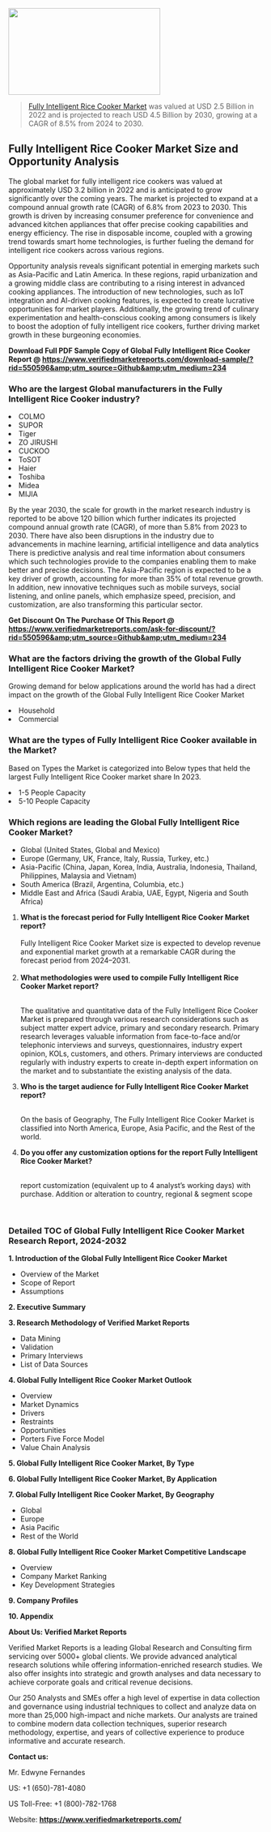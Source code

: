 <img src="https://ffe5etoiles.com/wp-content/uploads/2024/12/MST1-300x171.png" alt="" width="300" height="171" class="alignnone size-medium wp-image-20088" /><blockquote><p><p><a href="https://www.verifiedmarketreports.com/download-sample/?rid=550596&utm_source=Github&utm_medium=234" target="_blank">Fully Intelligent Rice Cooker Market</a> was valued at USD 2.5 Billion in 2022 and is projected to reach USD 4.5 Billion by 2030, growing at a CAGR of 8.5% from 2024 to 2030.</p></blockquote><p><h2>Fully Intelligent Rice Cooker Market Size and Opportunity Analysis</h2> <p>The global market for fully intelligent rice cookers was valued at approximately USD 3.2 billion in 2022 and is anticipated to grow significantly over the coming years. The market is projected to expand at a compound annual growth rate (CAGR) of 6.8% from 2023 to 2030. This growth is driven by increasing consumer preference for convenience and advanced kitchen appliances that offer precise cooking capabilities and energy efficiency. The rise in disposable income, coupled with a growing trend towards smart home technologies, is further fueling the demand for intelligent rice cookers across various regions.</p> <p>Opportunity analysis reveals significant potential in emerging markets such as Asia-Pacific and Latin America. In these regions, rapid urbanization and a growing middle class are contributing to a rising interest in advanced cooking appliances. The introduction of new technologies, such as IoT integration and AI-driven cooking features, is expected to create lucrative opportunities for market players. Additionally, the growing trend of culinary experimentation and health-conscious cooking among consumers is likely to boost the adoption of fully intelligent rice cookers, further driving market growth in these burgeoning economies.</p> </p><p class=""><strong>Download Full PDF Sample Copy of Global Fully Intelligent Rice Cooker Report @ <a href="https://www.verifiedmarketreports.com/download-sample/?rid=550596&amp;utm_source=Github&amp;utm_medium=234" target="_blank">https://www.verifiedmarketreports.com/download-sample/?rid=550596&amp;utm_source=Github&amp;utm_medium=234</a></strong></p><h3 id="" class="">Who are the largest Global manufacturers in the Fully Intelligent Rice Cooker industry?</h3><p><li>COLMO</li><li> SUPOR</li><li> Tiger</li><li> ZO JIRUSHl</li><li> CUCKOO</li><li> ToSOT</li><li> Haier</li><li> Toshiba</li><li> Midea</li><li> MIJIA</li></p><div class=""><div class="" dir="" data-message-author-role="" data-message-id="" data-message-model-slug=""><div class=""><div class=""><div class=""><div class="" dir="" data-message-author-role="" data-message-id="" data-message-model-slug=""><div class=""><div class=""><p>By the year 2030, the scale for growth in the market research industry is reported to be above 120 billion which further indicates its projected compound annual growth rate (CAGR), of more than 5.8% from 2023 to 2030. There have also been disruptions in the industry due to advancements in machine learning, artificial intelligence and data analytics There is predictive analysis and real time information about consumers which such technologies provide to the companies enabling them to make better and precise decisions. The Asia-Pacific region is expected to be a key driver of growth, accounting for more than 35% of total revenue growth. In addition, new innovative techniques such as mobile surveys, social listening, and online panels, which emphasize speed, precision, and customization, are also transforming this particular sector.</p><p><strong>Get Discount On The Purchase Of This Report @&nbsp; <a href="https://www.verifiedmarketreports.com/ask-for-discount/?rid=550596&amp;utm_source=Github&amp;utm_medium=234" target="_blank">https://www.verifiedmarketreports.com/ask-for-discount/?rid=550596&amp;utm_source=Github&amp;utm_medium=234</a></strong></p></div></div></div></div></div></div></div></div><h3 id="" class="">What are the factors driving the growth of the Global Fully Intelligent Rice Cooker Market?</h3><p id="" class="">Growing demand for below applications around the world has had a direct impact on the growth of the Global Fully Intelligent Rice Cooker Market</p><p id="" class=""><li>Household</li><li> Commercial</li></p><h3 id="" class="">What are the types of Fully Intelligent Rice Cooker available in the Market?</h3><p id="" class="">Based on Types the Market is categorized into Below types that held the largest Fully Intelligent Rice Cooker market share In 2023.</p><p id="" class=""><li>1-5 People Capacity</li><li> 5-10 People Capacity</li></p><h3 id="" class="">Which regions are leading the Global Fully Intelligent Rice Cooker Market?</h3><ul><li>Global (United States, Global and Mexico)</li><li>Europe (Germany, UK, France, Italy, Russia, Turkey, etc.)</li><li>Asia-Pacific (China, Japan, Korea, India, Australia, Indonesia, Thailand, Philippines, Malaysia and Vietnam)</li><li>South America (Brazil, Argentina, Columbia, etc.)</li><li>Middle East and Africa (Saudi Arabia, UAE, Egypt, Nigeria and South Africa)</li></ul><p><ol><li><strong>What is the forecast period for Fully Intelligent Rice Cooker Market report?<br /></strong><br /><span data-sheets-root="1" data-sheets-value="{&quot;1&quot;:2,&quot;2&quot;:&quot;XXXX size is expected to develop revenue and exponential market growth at a remarkable CAGR during the forecast period from 2024&ndash;2030.&quot;}" data-sheets-userformat="{&quot;2&quot;:12674,&quot;4&quot;:{&quot;1&quot;:2,&quot;2&quot;:16776960},&quot;10&quot;:2,&quot;11&quot;:0,&quot;15&quot;:&quot;Arial&quot;,&quot;16&quot;:12}">Fully Intelligent Rice Cooker Market size is expected to develop revenue and exponential market growth at a remarkable CAGR during the forecast period from 2024&ndash;2031.</span><br /><br /></li><li><strong>What methodologies were used to compile Fully Intelligent Rice Cooker Market report?<br /><br /></strong><p>The qualitative and quantitative data of the&nbsp;Fully Intelligent Rice Cooker Market is prepared through various research considerations such as subject matter expert advice, primary and secondary research. Primary research leverages valuable information from face-to-face and/or telephonic interviews and surveys, questionnaires, industry expert opinion, KOLs, customers, and others. Primary interviews are conducted regularly with industry experts to create in-depth expert information on the market and to substantiate the existing analysis of the data.&nbsp;</p></li><li><strong>Who is the target audience for Fully Intelligent Rice Cooker Market report?<br /><br /></strong><p>On the basis of Geography, The&nbsp;Fully Intelligent Rice Cooker Market is classified into North America, Europe, Asia Pacific, and the Rest of the world.</p></li><li><strong>Do you offer any customization options for the report Fully Intelligent Rice Cooker Market?<br /><br /></strong><p>report customization (equivalent up to 4 analyst&rsquo;s working days) with purchase. Addition or alteration to country, regional &amp; segment scope</p><p>&nbsp;</p></li></ol></p><h3 id="" class="">Detailed TOC of Global Fully Intelligent Rice Cooker Market Research Report, 2024-2032</h3><p id="" class=""><strong>1. Introduction of the Global Fully Intelligent Rice Cooker Market</strong></p><ul><li>Overview of the Market</li><li>Scope of Report</li><li>Assumptions</li></ul><p id="" class=""><strong>2. Executive Summary</strong></p><p id="" class=""><strong>3. Research Methodology of&nbsp;Verified Market Reports</strong></p><ul><li>Data Mining</li><li>Validation</li><li>Primary Interviews</li><li>List of Data Sources</li></ul><p id="" class=""><strong>4. Global Fully Intelligent Rice Cooker Market Outlook</strong></p><ul><li>Overview</li><li>Market Dynamics</li><li>Drivers</li><li>Restraints</li><li>Opportunities</li><li>Porters Five Force Model</li><li>Value Chain Analysis</li></ul><p id="" class=""><strong>5. Global Fully Intelligent Rice Cooker Market, By&nbsp;Type</strong></p><p id="" class=""><strong>6. Global Fully Intelligent Rice Cooker Market, By Application</strong></p><p id="" class=""><strong>7. Global Fully Intelligent Rice Cooker Market, By Geography</strong></p><ul><li>Global</li><li>Europe</li><li>Asia Pacific</li><li>Rest of the World</li></ul><p id="" class=""><strong>8. Global Fully Intelligent Rice Cooker Market Competitive Landscape</strong></p><ul><li>Overview</li><li>Company Market Ranking</li><li>Key Development Strategies</li></ul><p id="" class=""><strong>9. Company Profiles</strong></p><p id="" class=""><strong>10. Appendix</strong></p><p id="" class=""><strong>About Us: Verified Market Reports</strong></p><p id="" class="">Verified Market Reports is a leading Global Research and Consulting firm servicing over 5000+ global clients. We provide advanced analytical research solutions while offering information-enriched research studies. We also offer insights into strategic and growth analyses and data necessary to achieve corporate goals and critical revenue decisions.</p><p id="" class="">Our 250 Analysts and SMEs offer a high level of expertise in data collection and governance using industrial techniques to collect and analyze data on more than 25,000 high-impact and niche markets. Our analysts are trained to combine modern data collection techniques, superior research methodology, expertise, and years of collective experience to produce informative and accurate research.</p><p id="" class=""><strong>Contact us:</strong></p><p id="" class="">Mr. Edwyne Fernandes</p><p id="" class="">US: +1 (650)-781-4080</p><p id="" class="">US Toll-Free: +1 (800)-782-1768</p><p id="" class="">Website: <a target="" data-test-app-aware-link=""><strong>https://www.verifiedmarketreports.com/</strong></a></p>
